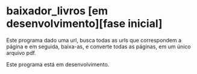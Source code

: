 # baixador_livros [em desenvolvimento][fase inicial]
Este programa dado uma url, busca todas as urls que correspondem a página e em seguida, baixa-as, e converte todas as páginas, em um único arquivo pdf.


Este programa está em desenvolvimento.
